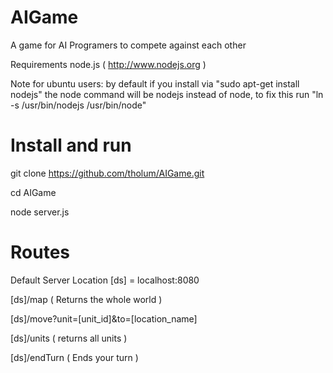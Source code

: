 AIGame
======

A game for AI Programers to compete against each other

Requirements node.js ( http://www.nodejs.org )

Note for ubuntu users: by default if you install via "sudo apt-get install nodejs" the node command will be nodejs instead of node, to fix this run "ln -s /usr/bin/nodejs /usr/bin/node"

Install and run
======

git clone https://github.com/tholum/AIGame.git

cd AIGame

node server.js


Routes 
======
Default Server Location [ds] = localhost:8080

[ds]/map     ( Returns the whole world )

[ds]/move?unit=[unit_id]&to=[location_name]

[ds]/units   ( returns all units )

[ds]/endTurn  ( Ends your turn )